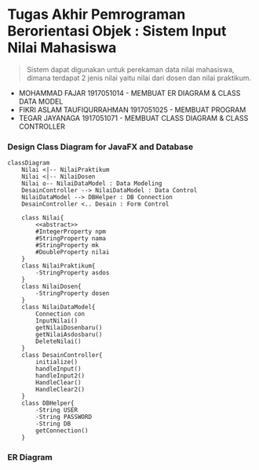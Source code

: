 # Tugas Akhir Pemrograman Berorientasi Objek : Sistem Input Nilai Mahasiswa
> Sistem dapat digunakan untuk perekaman data nilai mahasiswa, dimana terdapat 2 jenis nilai yaitu nilai dari dosen dan nilai praktikum.

- MOHAMMAD FAJAR 1917051014 - MEMBUAT ER DIAGRAM & CLASS DATA MODEL
- FIKRI ASLAM TAUFIQURRAHMAN 1917051025 - MEMBUAT PROGRAM
- TEGAR JAYANAGA 1917051071 - MEMBUAT CLASS DIAGRAM & CLASS CONTROLLER

### Design Class Diagram for JavaFX and Database

```mermaid
classDiagram
    Nilai <|-- NilaiPraktikum
    Nilai <|-- NilaiDosen
    Nilai o-- NilaiDataModel : Data Modeling
    DesainController --> NilaiDataModel : Data Control
    NilaiDataModel --> DBHelper : DB Connection
    DesainController <.. Desain : Form Control

    class Nilai{
        <<abstract>>
        #IntegerProperty npm
        #StringProperty nama
        #StringProperty mk
        #DoubleProperty nilai
    }
    class NilaiPraktikum{
        -StringProperty asdos
    }
    class NilaiDosen{
        -StringProperty dosen
    }
    class NilaiDataModel{
        Connection con
        InputNilai()
        getNilaiDosenbaru()
        getNilaiAsdosbaru()
        DeleteNilai()
    }
    class DesainController{
        initialize()
        handleInput()
        handleInput2()
        HandleClear()
        HandleClear2()
    }
    class DBHelper{
        -String USER
        -String PASSWORD
        -String DB
        getConnection()
    }
```
### ER Diagram
```mermaid

```
            
